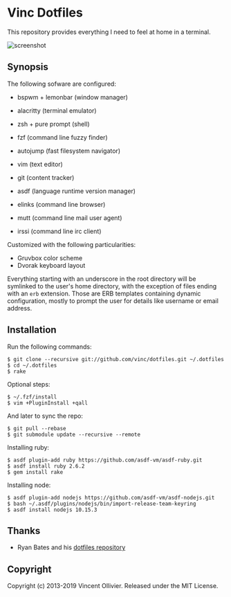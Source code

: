 Vinc Dotfiles
=============

This repository provides everything I need to feel at home in a terminal.

![screenshot](https://vinc.cc/desktop.png)

Synopsis
--------

The following sofware are configured:

* bspwm + lemonbar (window manager)
* alacritty (terminal emulator)
* zsh + pure prompt (shell)
* fzf (command line fuzzy finder)
* autojump (fast filesystem navigator)

* vim (text editor)
* git (content tracker)
* asdf (language runtime version manager)

* elinks (command line browser)
* mutt (command line mail user agent)
* irssi (command line irc client)

Customized with the following particularities:

* Gruvbox color scheme
* Dvorak keyboard layout

Everything starting with an underscore in the root directory will be symlinked
to the user's home directory, with the exception of files ending with an `erb`
extension. Those are ERB templates containing dynamic configuration, mostly to
prompt the user for details like username or email address.


Installation
------------

Run the following commands:

    $ git clone --recursive git://github.com/vinc/dotfiles.git ~/.dotfiles
    $ cd ~/.dotfiles
    $ rake

Optional steps:

    $ ~/.fzf/install
    $ vim +PluginInstall +qall

And later to sync the repo:

    $ git pull --rebase
    $ git submodule update --recursive --remote

Installing ruby:

    $ asdf plugin-add ruby https://github.com/asdf-vm/asdf-ruby.git
    $ asdf install ruby 2.6.2
    $ gem install rake

Installing node:

    $ asdf plugin-add nodejs https://github.com/asdf-vm/asdf-nodejs.git
    $ bash ~/.asdf/plugins/nodejs/bin/import-release-team-keyring
    $ asdf install nodejs 10.15.3


Thanks
------

* Ryan Bates and his [dotfiles repository](https://github.com/ryanb/dotfiles)


Copyright
---------

Copyright (c) 2013-2019 Vincent Ollivier. Released under the MIT License.
